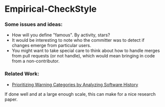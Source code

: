 Empirical-CheckStyle
====================

### Some issues and ideas:

* How will you define "famous". By activity, stars?
* It would be interesting to note who the committer was to detect if changes emerge from particular users.
* You might want to take special care to think about how to handle merges from pull requests (or not handle), which would mean bringing in code from a non-contributor.

### Related Work:

* [Prioritizing Warning Categories by Analyzing Software History](https://github.ncsu.edu/CSC510-Fall2014/Empirical-CheckStyle/blob/master/papers/Warnings.pdf?raw=true)

If done well and at a large enough scale, this can make for a nice research paper.
